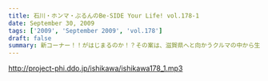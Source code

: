 ```yaml
---
title: 石川・ホンマ・ぶるんのBe-SIDE Your Life! vol.178-1
date: September 30, 2009
tags: ['2009', 'September 2009', 'vol.178']
draft: false
summary: 新コーナー！！がはじまるのか！？その案は、滋賀県へと向かうクルマの中から生まれた・・・NAMAE
---
```


http://project-phi.ddo.jp/ishikawa/ishikawa178_1.mp3